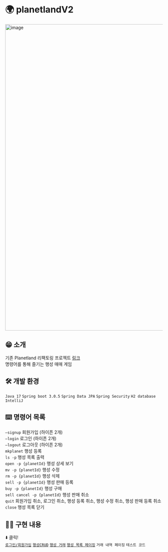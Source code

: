 # 🌍 planetlandV2
<img width="981" alt="image" src="https://github.com/koeyhnujeel/planetlandV2/assets/125088568/34a18529-b761-4838-a3c2-7815f21d2491">


## 😁 소개
기존 Planetland 리팩토링 프로젝트 [링크](https://github.com/koeyhnujeel/planetland) <br />
명령어를 통해 즐기는 행성 매매 게임 

## 🛠️ 개발 환경
`Java 17` `Spring boot 3.0.5` `Spring Data JPA` `Spring Security` `H2 database` `IntelliJ`

## ⌨️ 명령어 목록
`—signup` 회원가입 (하이픈 2개) <br />
`—login` 로그인 (하이픈 2개) <br />
`—logout` 로그아웃 (하이픈 2개) <br />
`mkplanet` 행성 등록 <br />
`ls -p` 행성 목록 출력 <br />
`open -p {planetId}` 행성 상세 보기 <br />
`mv -p {planetId}` 행성 수정 <br />
`rm -p {planetId}` 행성 삭제 <br />
`sell -p {planetId}` 행성 판매 등록 <br />
`buy -p {planetId}` 행성 구매 <br />
`sell cancel -p {planetId}` 행성 판매 취소 <br />
`quit` 회원가입 취소, 로그인 취소, 행성 등록 취소, 행성 수정 취소, 행성 판매 등록 취소 <br />
`close` 행성 목록 닫기

## 🧑‍💻 구현 내용
⬇️ 클릭! <br />
[`로그인/회원가입`]([https://www.naver.com](https://github.com/koeyhnujeel/planetlandV2/wiki/%EA%B5%AC%ED%98%84-%EB%82%B4%EC%9A%A9-%EC%86%8C%EA%B0%9C#%EB%A1%9C%EA%B7%B8%EC%9D%B8)) [`행성CRUD`](https://github.com/koeyhnujeel/planetlandV2/wiki/%EA%B5%AC%ED%98%84-%EB%82%B4%EC%9A%A9-%EC%86%8C%EA%B0%9C#%ED%96%89%EC%84%B1crud) [`행성 거래`](https://github.com/koeyhnujeel/planetlandV2/wiki/%EA%B5%AC%ED%98%84-%EB%82%B4%EC%9A%A9-%EC%86%8C%EA%B0%9C#%ED%96%89%EC%84%B1-%EA%B1%B0%EB%9E%98) [`행성 목록 페이징`](https://github.com/koeyhnujeel/planetlandV2/wiki/%EA%B5%AC%ED%98%84-%EB%82%B4%EC%9A%A9-%EC%86%8C%EA%B0%9C#%ED%96%89%EC%84%B1-%EB%AA%A9%EB%A1%9D-%ED%8E%98%EC%9D%B4%EC%A7%95) `거래 내역 페이징` `테스트 코드`
